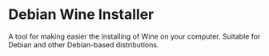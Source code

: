# Debian Wine Installer
A tool for making easier the installing of Wine on your computer. Suitable for Debian and other Debian-based distributions.
